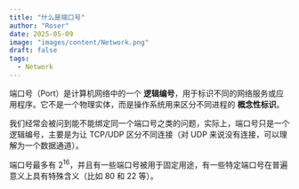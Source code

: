 ```yaml
---
title: "什么是端口号"
author: "Roser"
date: 2025-05-09
image: "images/content/Network.png"
draft: false
tags:
  - Network
---
```

端口号（Port）是计算机网络中的一个 **逻辑编号**，用于标识不同的网络服务或应用程序。它不是一个物理实体，而是操作系统用来区分不同进程的 **概念性标识**。

我们经常会被问到能不能绑定同一个端口号之类的问题，实际上，端口号只是一个逻辑编号，主要是为让 TCP/UDP 区分不同连接（对 UDP 来说没有连接，可以理解为一个数据通道）。

端口号最多有 $2^{16}$，并且有一些端口号被用于固定用途，有一些特定端口号在普遍意义上具有特殊含义（比如 80 和 22 等）。